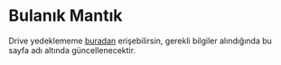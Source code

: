 # Bulanık Mantık

Drive yedeklememe [buradan][Drive] erişebilirsin, gerekli bilgiler alındığında bu sayfa adı altında güncellenecektir.

[Drive]: https://drive.google.com/open?id=1KgofVYtFmqrlPp1cK60kfhjmRN_ZuWZn